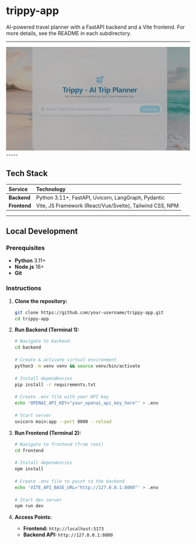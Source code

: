 # trippy-app

AI-powered travel planner with a FastAPI backend and a Vite frontend. For more details, see the README in each subdirectory.

-----
 <img src="assets/trippy-demo.gif" alt="Trippy Demo" width="700">
-----

## Tech Stack

| Service    | Technology                                                   |
| :--------- | :----------------------------------------------------------- |
| **Backend** | Python 3.11+, FastAPI, Uvicorn, LangGraph, Pydantic          |
| **Frontend** | Vite, JS Framework (React/Vue/Svelte), Tailwind CSS, NPM     |

-----

## Local Development

### Prerequisites

  - **Python** 3.11+
  - **Node.js** 18+
  - **Git**

### Instructions

1.  **Clone the repository:**

    ```bash
    git clone https://github.com/your-username/trippy-app.git
    cd trippy-app
    ```

2.  **Run Backend (Terminal 1):**

    ```bash
    # Navigate to backend
    cd backend

    # Create & activate virtual environment
    python3 -m venv venv && source venv/bin/activate

    # Install dependencies
    pip install -r requirements.txt

    # Create .env file with your API key
    echo 'OPENAI_API_KEY="your_openai_api_key_here"' > .env

    # Start server
    uvicorn main:app --port 8000 --reload
    ```

3.  **Run Frontend (Terminal 2):**

    ```bash
    # Navigate to frontend (from root)
    cd frontend

    # Install dependencies
    npm install

    # Create .env file to point to the backend
    echo 'VITE_API_BASE_URL="http://127.0.0.1:8000"' > .env

    # Start dev server
    npm run dev
    ```

4.  **Access Points:**

      - **Frontend:** `http://localhost:5173`
      - **Backend API:** `http://127.0.0.1:8000`